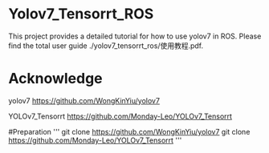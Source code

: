# Yolov7_Tensorrt_ROS

This project provides a detailed tutorial for how to use yolov7 in ROS. Please find the total user guide ./yolov7_tensorrt_ros/使用教程.pdf.

# Acknowledge

yolov7 https://github.com/WongKinYiu/yolov7

YOLOv7_Tensorrt https://github.com/Monday-Leo/YOLOv7_Tensorrt

#Preparation
'''
git clone https://github.com/WongKinYiu/yolov7
git clone https://github.com/Monday-Leo/YOLOv7_Tensorrt
'''
